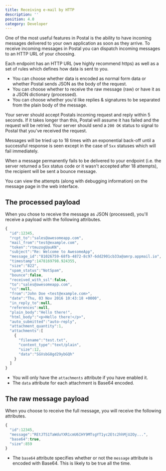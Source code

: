 ```yaml
---
title: Receiving e-mail by HTTP
description: ''
position: 4.0
category: Developer
---
```


One of the most useful features in Postal is the ability to have incoming messages delivered to your own application as soon as they arrive. To receive incoming messages in Postal you can dispatch incoming messages to an HTTP URL of your choosing.

Each endpoint has an HTTP URL (we highly recommend https) as well as a set of rules which defines how data is sent to you.

* You can choose whether data is encoded as normal form data or whether Postal sends JSON as the body of the request.
* You can choose whether to receive the raw message (raw) or have it as a JSON dictionary (processed).
* You can choose whether you'd like replies & signatures to be separated from the plain body of the message.

Your server should accept Postals incoming request and reply within 5 seconds. If it takes longer than this, Postal will assume it has failed and the request will be retried. Your server should send a `200 OK` status to signal to Postal that you've received the request.

Messages will be tried up to 18 times with an exponential back-off until a successful response is seen except in the case of `5xx` statuses which will fail immediately.

When a message permanently fails to be delivered to your endpoint (i.e. the server returned a 5xx status code or it wasn't accepted after 18 attempts), the recipient will be sent a bounce message.

You can view the attempts (along with debugging information) on the message page in the web interface.

## The processed payload

When you chose to receive the message as JSON (processed), you'll receive a payload with the following attributes.

```javascript
{
  "id":12345,
  "rcpt_to":"sales@awesomeapp.com",
  "mail_from":"test@example.com",
  "token":"rtmuzogUauKN",
  "subject":"Re: Welcome to AwesomeApp",
  "message_id":"81026759-68fb-4872-8c97-6dd2901cb33a@amrp.appmail.io",
  "timestamp":1478169798.924355,
  "size":"822",
  "spam_status":"NotSpam",
  "bounce":false,
  "received_with_ssl":false,
  "to":"sales@awesomeapp.com",
  "cc":null,
  "from":"John Doe <test@example.com>",
  "date":"Thu, 03 Nov 2016 10:43:18 +0000",
  "in_reply_to":null,
  "references":null,
  "plain_body":"Hello there!",
  "html_body":"<p>Hello there!</p>",
  "auto_submitted":"auto-reply",
  "attachment_quantity":1,
  "attachments":[
    {
      "filename":"test.txt",
      "content_type":"text/plain",
      "size":12,
      "data":"SGVsbG8gd29ybGQh"
    }
  ]
}
```

* You will only have the `attachments` attribute if you have enabled it.
* The `data` attribute for each attachment is Base64 encoded.

## The raw message payload

When you choose to receive the full message, you will receive the following attributes.

```javascript
{
  "id":12345,
  "message":"REtJTS1TaWduYXR1cmU6IHY9MTsgYT1yc2Etc2hhMjU2Oy...",
  "base64":true,
  "size":859
}
```

* The `base64` attribute specifies whether or not the `message` attribute is encoded with Base64. This is likely to be true all the time.
